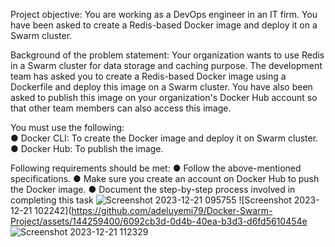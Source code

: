 Project objective: 
You are working as a DevOps engineer in an IT firm. You have been asked to create a Redis-based Docker image and deploy it on a Swarm cluster.  

Background of the problem statement: 
Your organization wants to use Redis in a Swarm cluster for data storage and caching purpose. The development team has asked you to create a Redis-based Docker image using a Dockerfile and deploy this image on a Swarm cluster. 
You have also been asked to publish this image on your organization's Docker Hub account so that other team members can also access this image.

You must use the following:  
●	Docker CLI: To create the Docker image and deploy it on Swarm cluster.
●	Docker Hub: To publish the image.

Following requirements should be met: 
●	Follow the above-mentioned specifications.
●	Make sure you create an account on Docker Hub to push the Docker image.
●	Document the step-by-step process involved in completing this task
![Screenshot 2023-12-21 095755](https://github.com/adeluyemi79/Docker-Swarm-Project/assets/144259400/ef938a39-c14c-4115-a805-ce8453e547d5)
![Screenshot 2023-12-21 102242](https://github.com/adeluyemi79/Docker-Swarm-Project/assets/144259400/6092cb3d-0d4b-40ea-b3d3-d6fd5610454e
![Screenshot 2023-12-21 112329](https://github.com/adeluyemi79/Docker-Swarm-Project/assets/144259400/14db6be9-2b88-4485-854e-d9fd2473dccc)
